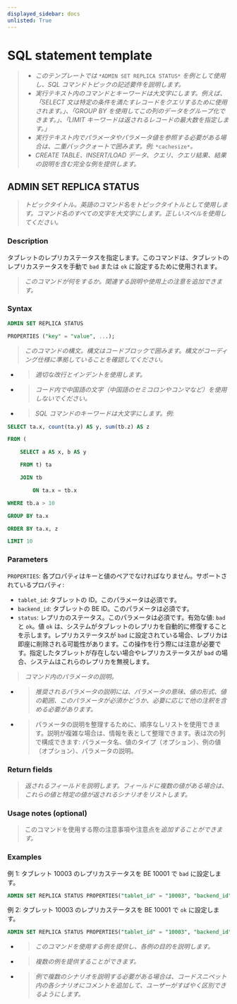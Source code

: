 ```yaml
---
displayed_sidebar: docs
unlisted: True
---
```


# SQL statement template

> - *このテンプレートでは* `*ADMIN SET REPLICA STATUS*` *を例として使用し、SQL コマンドトピックの記述要件を説明します。*
> - *実行テキスト内のコマンドとキーワードは大文字にします。例えば、「SELECT 文は特定の条件を満たすレコードをクエリするために使用されます。」、「GROUP BY を使用してこの列のデータをグループ化できます。」、「LIMIT キーワードは返されるレコードの最大数を指定します。」*
> - *実行テキスト内でパラメータやパラメータ値を参照する必要がある場合は、二重バッククォートで囲みます。例:* `*cachesize*`*。*
> - *CREATE TABLE、INSERT/LOAD データ、クエリ、クエリ結果、結果の説明を含む完全な例を提供します。*

## ADMIN SET REPLICA STATUS

> *トピックタイトル。英語のコマンド名をトピックタイトルとして使用します。コマンド名のすべての文字を大文字にします。正しいスペルを使用してください。*

### Description

タブレットのレプリカステータスを指定します。このコマンドは、タブレットのレプリカステータスを手動で `bad` または `ok` に設定するために使用されます。

> *このコマンドが何をするか。関連する説明や使用上の注意を追加できます。*

### Syntax

```SQL
ADMIN SET REPLICA STATUS

PROPERTIES ("key" = "value", ...);
```

> *このコマンドの構文。構文はコードブロックで囲みます。構文がコーディング仕様に準拠していることを確認してください。*

- > *適切な改行とインデントを使用します。*

- > *コード内で中国語の文字（中国語のセミコロンやコンマなど）を使用しないでください。*

- > *SQL コマンドのキーワードは大文字にします。例:*

```SQL
SELECT ta.x, count(ta.y) AS y, sum(tb.z) AS z

FROM (

    SELECT a AS x, b AS y

    FROM t) ta

    JOIN tb

        ON ta.x = tb.x

WHERE tb.a > 10

GROUP BY ta.x

ORDER BY ta.x, z

LIMIT 10
```

### Parameters

`PROPERTIES`: 各プロパティはキーと値のペアでなければなりません。サポートされているプロパティ:

- `tablet_id`: タブレットの ID。このパラメータは必須です。
- `backend_id`: タブレットの BE ID。このパラメータは必須です。
- `status`: レプリカのステータス。このパラメータは必須です。有効な値: `bad` と `ok`。値 `ok` は、システムがタブレットのレプリカを自動的に修復することを示します。レプリカステータスが `bad` に設定されている場合、レプリカは即座に削除される可能性があります。この操作を行う際には注意が必要です。指定したタブレットが存在しない場合やレプリカステータスが `bad` の場合、システムはこれらのレプリカを無視します。

> *コマンド内のパラメータの説明。*

- > *推奨されるパラメータの説明には、パラメータの意味、値の形式、値の範囲、このパラメータが必須かどうか、必要に応じて他の注釈を含める必要があります。*

- > パラメータの説明を整理するために、順序なしリストを使用できます。説明が複雑な場合は、情報を表として整理できます。表は次の列で構成できます: パラメータ名、値のタイプ（オプション）、例の値（オプション）、パラメータの説明。

### Return fields

> *返されるフィールドを説明します。フィールドに複数の値がある場合は、これらの値と特定の値が返されるシナリオをリストします。*

### Usage notes (optional)

> このコマンドを使用する際の注意事項や注意点を*追加することができます。*

### Examples

例 1: タブレット 10003 のレプリカステータスを BE 10001 で `bad` に設定します。

```SQL
ADMIN SET REPLICA STATUS PROPERTIES("tablet_id" = "10003", "backend_id" = "10001", "status" = "bad");
```

例 2: タブレット 10003 のレプリカステータスを BE 10001 で `ok` に設定します。

```SQL
ADMIN SET REPLICA STATUS PROPERTIES("tablet_id" = "10003", "backend_id" = "10001", "status" = "ok");
```

- > *このコマンドを使用する例を提供し、各例の目的を説明します。*

- > *複数の例を提供することができます。*

- > *例で複数のシナリオを説明する必要がある場合は、コードスニペット内の各シナリオにコメントを追加して、ユーザーがすばやく区別できるようにします。*